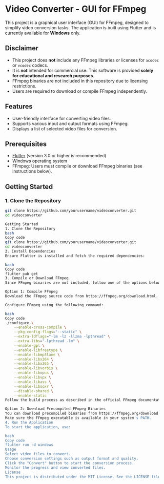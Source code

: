 # Video Converter - GUI for FFmpeg

This project is a graphical user interface (GUI) for FFmpeg, designed to simplify video conversion tasks. The application is built using Flutter and is currently available for **Windows** only.

## Disclaimer

- This project does **not** include any FFmpeg libraries or licenses for `acodec` or `vcodec` codecs.
- It is **not** intended for commercial use. This software is provided **solely for educational and research purposes**.
- FFmpeg binaries are not included in this repository due to licensing restrictions.
- Users are required to download or compile FFmpeg independently.
  
## Features

- User-friendly interface for converting video files.
- Supports various input and output formats using FFmpeg.
- Displays a list of selected video files for conversion.

## Prerequisites

- [Flutter](https://flutter.dev/) (version 3.0 or higher is recommended)
- Windows operating system
- FFmpeg: Users must compile or download FFmpeg binaries (see instructions below).

## Getting Started
### 1. Clone the Repository

```bash
git clone https://github.com/yourusername/videoconverter.git
cd videoconverter

Getting Started
1. Clone the Repository
bash
Copy code
git clone https://github.com/yourusername/videoconverter.git
cd videoconverter
2. Install Dependencies
Ensure Flutter is installed and fetch the required dependencies:

bash
Copy code
flutter pub get
3. Compile or Download FFmpeg
Since FFmpeg binaries are not included, follow one of the options below:

Option 1: Compile FFmpeg
Download the FFmpeg source code from https://ffmpeg.org/download.html.

Configure FFmpeg using the following command:

bash
Copy code
./configure \
    --enable-cross-compile \
    --pkg-config-flags="--static" \
    --extra-ldflags="-lm -lz -llzma -lpthread" \
    --extra-libs="-lpthread -lm" \
    --enable-gpl \
    --enable-libfreetype \
    --enable-libmp3lame \
    --enable-libx264 \
    --enable-libx265 \
    --enable-libvorbis \
    --enable-libopus \
    --enable-libvpx \
    --enable-libass \
    --enable-libsoxr \
    --disable-shared \
    --enable-static
Follow the build process as described in the official FFmpeg documentation.

Option 2: Download Precompiled FFmpeg Binaries
You can download precompiled binaries from https://ffmpeg.org/download.html or other trusted sources.
Make sure the FFmpeg executable is available in your system's PATH.
4. Run the Application
To start the application, use:

bash
Copy code
flutter run -d windows
Usage
Select video files to convert.
Choose conversion settings such as output format and quality.
Click the "Convert" button to start the conversion process.
Monitor the progress and view converted files.
License
This project is distributed under the MIT License. See the LICENSE file for more information.

